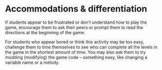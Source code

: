 # Accommodations & differentiation
If students appear to be frustrated or don’t understand how to play the game, encourage them to ask their peers or prompt them to read the directions at the beginning of the game.

For students who appear bored or think this activity may be too easy, challenge them to time themselves to see who can complete all the levels in the game in the shortest amount of time. You may also ask them to try modding (modifying) the game code – something easy, like changing a variable name or a melody.

